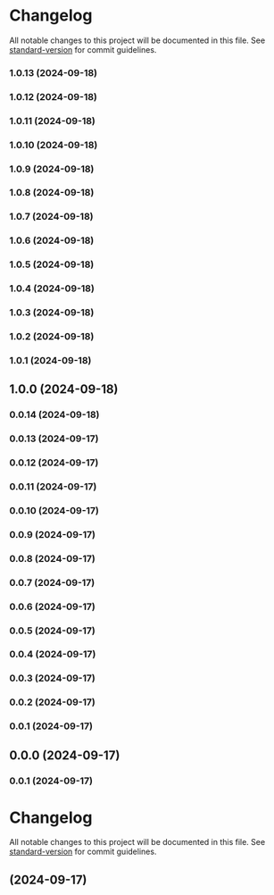 # Changelog

All notable changes to this project will be documented in this file. See [standard-version](https://github.com/conventional-changelog/standard-version) for commit guidelines.

### 1.0.13 (2024-09-18)

### 1.0.12 (2024-09-18)

### 1.0.11 (2024-09-18)

### 1.0.10 (2024-09-18)

### 1.0.9 (2024-09-18)

### 1.0.8 (2024-09-18)

### 1.0.7 (2024-09-18)

### 1.0.6 (2024-09-18)

### 1.0.5 (2024-09-18)

### 1.0.4 (2024-09-18)

### 1.0.3 (2024-09-18)

### 1.0.2 (2024-09-18)

### 1.0.1 (2024-09-18)

## 1.0.0 (2024-09-18)

### 0.0.14 (2024-09-18)

### 0.0.13 (2024-09-17)

### 0.0.12 (2024-09-17)

### 0.0.11 (2024-09-17)

### 0.0.10 (2024-09-17)

### 0.0.9 (2024-09-17)

### 0.0.8 (2024-09-17)

### 0.0.7 (2024-09-17)

### 0.0.6 (2024-09-17)

### 0.0.5 (2024-09-17)

### 0.0.4 (2024-09-17)

### 0.0.3 (2024-09-17)

### 0.0.2 (2024-09-17)

### 0.0.1 (2024-09-17)

## 0.0.0 (2024-09-17)

### 0.0.1 (2024-09-17)

# Changelog

All notable changes to this project will be documented in this file. See [standard-version](https://github.com/conventional-changelog/standard-version) for commit guidelines.

##  (2024-09-17)
